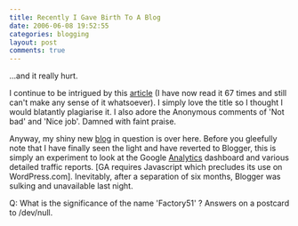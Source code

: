 ```yaml
---
title: Recently I Gave Birth To A Blog
date: 2006-06-08 19:52:55
categories: blogging
layout: post
comments: true
---
```

...and it really hurt.

I continue to be intrigued by this
[article](http://hersheysiniceincream.blogspot.com/2006/06/recently-i-give-rise-to-website.html)
(I have now read it 67 times and still can't make any sense of it
whatsoever). I simply love the title so I thought I would blatantly
plagiarise it. I also adore the Anonymous comments of 'Not bad' and
'Nice job'. Damned with faint praise.

Anyway, my shiny new [blog](http://factory51.blogspot.com/) in question
is over here. Before you gleefully note that I have finally seen the
light and have reverted to Blogger, this is simply an experiment to look
at the Google [Analytics](http://www.google.com/analytics/) dashboard
and various detailed traffic reports. [GA requires Javascript which
precludes its use on WordPress.com]. Inevitably, after a separation of
six months, Blogger was sulking and unavailable last night.

Q: What is the significance of the name 'Factory51' ? Answers on a
postcard to /dev/null.
